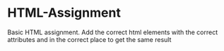 # HTML-Assignment
Basic HTML assignment. Add the correct html elements with the correct attributes and in the correct place to get the same result
